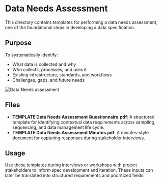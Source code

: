 # Data Needs Assessment

This directory contains templates for performing a data needs assessment, one of the foundational steps in developing a data specification. 

## Purpose
To systematically identify:
- What data is collected and why
- Who collects, processes, and uses it
- Existing infrastructure, standards, and workflows
- Challenges, gaps, and future needs

![Data Needs assessment](https://github.com/cbarcl01/specification-development-training/blob/main/Resources/needs-assessment/dataNeedsAssessmentVisual.png)

## Files
- **TEMPLATE Data Needs Assessment Questionnaire.pdf**: A structured template for identifying contextual data requirements across sampling, sequencing, and data management life cycle.
- **TEMPLATE Data Needs Assessment Minutes.pdf**: A minutes-style document for capturing responses during stakeholder interviews.


## Usage
Use these templates during interviews or workshops with project stakeholders to inform spec development and iteration. These inputs can later be translated into structured requirements and prioritized fields.
